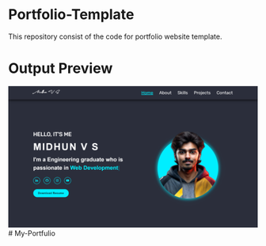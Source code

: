 # Portfolio-Template
This repository consist of the code for portfolio website template.

# Output Preview
<img src="./img/Preview.png">
#   M y - P o r t f u l i o 
 
 